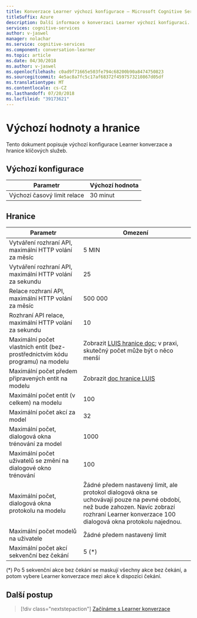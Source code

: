 ```yaml
---
title: Konverzace Learner výchozí konfigurace – Microsoft Cognitive Services | Dokumentace Microsoftu
titleSuffix: Azure
description: Další informace o konverzaci Learner výchozí konfiguraci.
services: cognitive-services
author: v-jaswel
manager: nolachar
ms.service: cognitive-services
ms.component: conversation-learner
ms.topic: article
ms.date: 04/30/2018
ms.author: v-jaswel
ms.openlocfilehash: c0ad9f71665e503fe794c68200b90a8474750823
ms.sourcegitcommit: 4e5ac8a7fc5c17af68372f4597573210867d05df
ms.translationtype: MT
ms.contentlocale: cs-CZ
ms.lasthandoff: 07/20/2018
ms.locfileid: "39173621"
---
```

# <a name="default-values-and-boundaries"></a>Výchozí hodnoty a hranice

Tento dokument popisuje výchozí konfigurace Learner konverzace a hranice klíčových služeb.

## <a name="default-configuration"></a>Výchozí konfigurace

Parametr | Výchozí hodnota
--- | --- 
Výchozí časový limit relace | 30 minut

## <a name="boundaries"></a>Hranice

Parametr | Omezení
--- | --- 
Vytváření rozhraní API, maximální HTTP volání za měsíc | 5 MIN
Vytváření rozhraní API, maximální HTTP volání za sekundu | 25
Relace rozhraní API, maximální HTTP volání za měsíc | 500 000
Rozhraní API relace, maximální HTTP volání za sekundu | 10
Maximální počet vlastních entit (bez-prostřednictvím kódu programu) na modelu | Zobrazit [LUIS hranice doc](https://docs.microsoft.com/en-us/azure/cognitive-services/luis/luis-boundaries); v praxi, skutečný počet může být o něco menší
Maximální počet předem připravených entit na modelu | Zobrazit [doc hranice LUIS](https://docs.microsoft.com/en-us/azure/cognitive-services/luis/luis-boundaries)
Maximální počet entit (v celkem) na modelu | 100
Maximální počet akcí za model | 32
Maximální počet, dialogová okna trénování za model | 1000
Maximální počet uživatelů se změní na dialogové okno trénování | 100
Maximální počet, dialogová okna protokolu na modelu | Žádné předem nastavený limit, ale protokol dialogová okna se uchovávají pouze na pevné období, než bude zahozen.  Navíc zobrazí rozhraní Learner konverzace 100 dialogová okna protokolu najednou. 
Maximální počet modelů na uživatele | Žádné předem nastavený limit
Maximální počet akcí sekvenční bez čekání | 5 (*)

(*) Po 5 sekvenční akce bez čekání se maskují všechny akce bez čekání, a potom vybere Learner konverzace mezi akce k dispozici čekání.

## <a name="next-steps"></a>Další postup

> [!div class="nextstepaction"]
> [Začínáme s Learner konverzace](./quickstart.md)
